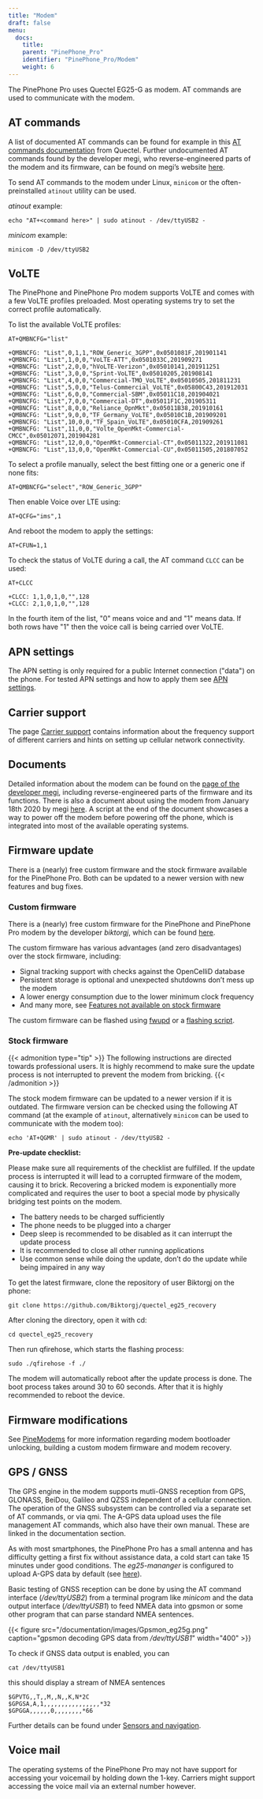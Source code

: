 ```yaml
---
title: "Modem"
draft: false
menu:
  docs:
    title:
    parent: "PinePhone_Pro"
    identifier: "PinePhone_Pro/Modem"
    weight: 6
---
```


The PinePhone Pro uses Quectel EG25-G as modem. AT commands are used to communicate with the modem.

## AT commands

A list of documented AT commands can be found for example in this [AT commands documentation](https://wiki.pine64.org/wiki/File:Quectel_EC2x&EG9x&EG2x-G&EM05_Series_AT_Commands_Manual_V2.0.pdf) from Quectel. Further undocumented AT commands found by the developer megi, who reverse-engineered parts of the modem and its firmware, can be found on megi’s website [here](https://xnux.eu/devices/feature/modem-pp-reveng.html#toc-un-der-documented-at-commands).

To send AT commands to the modem under Linux, `minicom` or the often-preinstalled `atinout` utility can be used.

_atinout_ example:

    echo "AT+<command here>" | sudo atinout - /dev/ttyUSB2 -

_minicom_ example:

    minicom -D /dev/ttyUSB2

## VoLTE

The PinePhone and PinePhone Pro modem supports VoLTE and comes with a few VoLTE profiles preloaded. Most operating systems try to set the correct profile automatically.

To list the available VoLTE profiles:

```
AT+QMBNCFG="list"

+QMBNCFG: "List",0,1,1,"ROW_Generic_3GPP",0x0501081F,201901141
+QMBNCFG: "List",1,0,0,"VoLTE-ATT",0x0501033C,201909271
+QMBNCFG: "List",2,0,0,"hVoLTE-Verizon",0x05010141,201911251
+QMBNCFG: "List",3,0,0,"Sprint-VoLTE",0x05010205,201908141
+QMBNCFG: "List",4,0,0,"Commercial-TMO_VoLTE",0x05010505,201811231
+QMBNCFG: "List",5,0,0,"Telus-Commercial_VoLTE",0x05800C43,201912031
+QMBNCFG: "List",6,0,0,"Commercial-SBM",0x05011C18,201904021
+QMBNCFG: "List",7,0,0,"Commercial-DT",0x05011F1C,201905311
+QMBNCFG: "List",8,0,0,"Reliance_OpnMkt",0x05011B38,201910161
+QMBNCFG: "List",9,0,0,"TF_Germany_VoLTE",0x05010C1B,201909201
+QMBNCFG: "List",10,0,0,"TF_Spain_VoLTE",0x05010CFA,201909261
+QMBNCFG: "List",11,0,0,"Volte_OpenMkt-Commercial-CMCC",0x05012071,201904281
+QMBNCFG: "List",12,0,0,"OpenMkt-Commercial-CT",0x05011322,201911081
+QMBNCFG: "List",13,0,0,"OpenMkt-Commercial-CU",0x05011505,201807052
```

To select a profile manually, select the best fitting one or a generic one if none fits:

    AT+QMBNCFG="select","ROW_Generic_3GPP"

Then enable Voice over LTE using:

    AT+QCFG="ims",1

And reboot the modem to apply the settings:

    AT+CFUN=1,1

To check the status of VoLTE during a call, the AT command `CLCC` can be used:

```
AT+CLCC

+CLCC: 1,1,0,1,0,"",128
+CLCC: 2,1,0,1,0,"",128
```

In the fourth item of the list, "0" means voice and and "1" means data. If both rows have "1" then the voice call is being carried over VoLTE.

## APN settings

The APN setting is only required for a public Internet connection ("data") on the phone. For tested APN settings and how to apply them see [APN settings](/documentation/PinePhone/Modem/APN_settings).

## Carrier support

The page [Carrier support](/documentation/PinePhone/Modem/Carrier_support/) contains information about the frequency support of different carriers and hints on setting up cellular network connectivity.

## Documents

Detailed information about the modem can be found on the [page of the developer megi](https://xnux.eu/devices/feature/modem-pp.html#toc-modem-on-pinephone), including reverse-engineered parts of the firmware and its functions. There is also a document about using the modem from January 18th 2020 by megi [here](https://megous.com/dl/tmp/modem.txt). A script at the end of the document showcases a way to power off the modem before powering off the phone, which is integrated into most of the available operating systems.

## Firmware update

There is a (nearly) free custom firmware and the stock firmware available for the PinePhone Pro. Both can be updated to a newer version with new features and bug fixes.

### Custom firmware

There is a (nearly) free custom firmware for the PinePhone and PinePhone Pro modem by the developer _biktorgj_, which can be found [here](https://github.com/the-modem-distro/pinephone_modem_sdk).

The custom firmware has various advantages (and zero disadvantages) over the stock firmware, including:

* Signal tracking support with checks against the OpenCelliD database
* Persistent storage is optional and unexpected shutdowns don’t mess up the modem
* A lower energy consumption due to the lower minimum clock frequency
* And many more, see [Features not available on stock firmware](https://github.com/the-modem-distro/pinephone_modem_sdk#features-not-available-on-stock-firmware)

The custom firmware can be flashed using [fwupd](https://wiki.postmarketos.org/wiki/Fwupd#Upgrading_Modem_Firmware_on_the_PinePhone_.28Pro.29) or a [flashing script](https://github.com/the-modem-distro/pinephone_modem_sdk/blob/kirkstone/docs/FLASHING.md).

### Stock firmware

{{< admonition type="tip" >}}
The following instructions are directed towards professional users. It is highly recommend to make sure the update process is not interrupted to prevent the modem from bricking.
{{< /admonition >}}

The stock modem firmware can be updated to a newer version if it is outdated. The firmware version can be checked using the following AT command (at the example of `atinout`, alternatively `minicom` can be used to communicate with the modem too):

    echo 'AT+QGMR' | sudo atinout - /dev/ttyUSB2 -

**Pre-update checklist:**

Please make sure all requirements of the checklist are fulfilled. If the update process is interrupted it will lead to a corrupted firmware of the modem, causing it to brick. Recovering a bricked modem is exponentially more complicated and requires the user to boot a special mode by physically bridging test points on the modem.

* The battery needs to be charged sufficiently
* The phone needs to be plugged into a charger
* Deep sleep is recommended to be disabled as it can interrupt the update process
* It is recommended to close all other running applications
* Use common sense while doing the update, don’t do the update while being impaired in any way

To get the latest firmware, clone the repository of user Biktorgj on the phone:

    git clone https://github.com/Biktorgj/quectel_eg25_recovery

After cloning the directory, open it with cd:

    cd quectel_eg25_recovery

Then run qfirehose, which starts the flashing process:

    sudo ./qfirehose -f ./

The modem will automatically reboot after the update process is done. The boot process takes around 30 to 60 seconds. After that it is highly recommended to reboot the device.

## Firmware modifications

See [PineModems](/documentation/General/PineModems) for more information regarding modem bootloader unlocking, building a custom modem firmware and modem recovery.

## GPS / GNSS

The GPS engine in the modem supports mutli-GNSS reception from GPS, GLONASS, BeiDou, Galileo and QZSS independent of a cellular connection. The operation of the GNSS subsystem can be controlled via a separate set of AT commands, or via qmi. The A-GPS data upload uses the file management AT commands, which also have their own manual. These are linked in the documentation section.

As with most smartphones, the PinePhone Pro has a small antenna and has difficulty getting a first fix without assistance data, a cold start can take 15 minutes under good conditions. The _eg25-mananger_ is configured to upload A-GPS data by default (see [here](https://gitlab.com/mobian1/eg25-manager/-/merge_requests/15)).

Basic testing of GNSS reception can be done by using the AT command interface (_/dev/ttyUSB2_) from a terminal program like _minicom_ and the data output interface (_/dev/ttyUSB1_) to feed NMEA data into gpsmon or some other program that can parse standard NMEA sentences.

{{< figure src="/documentation/images/Gpsmon_eg25g.png" caption="gpsmon decoding GPS data from _/dev/ttyUSB1_" width="400" >}}

To check if GNSS data output is enabled, you can

    cat /dev/ttyUSB1

this should display a stream of NMEA sentences

    $GPVTG,,T,,M,,N,,K,N*2C
    $GPGSA,A,1,,,,,,,,,,,,,,,,*32
    $GPGGA,,,,,,0,,,,,,,,*66

Further details can be found under [Sensors and navigation](/documentation/PinePhone/Further_information/Sensors_and_navigation).

## Voice mail

The operating systems of the PinePhone Pro may not have support for accessing your voicemail by holding down the 1-key. Carriers might support accessing the voice mail via an external number however.
